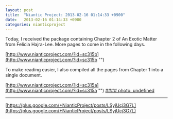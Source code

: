 ```yaml
---
layout: post
title:  "Niantic Project: 2013-02-16 01:14:33 +0900"
date:   2013-02-16 01:14:33 +0900
categories: nianticproject
---
```

Today, I received the package containing Chapter 2 of An Exotic Matter from Felicia Hajra-Lee. More pages to come in the following days. 

[http://www.nianticproject.com/?id=sc315b](http://www.nianticproject.com/?id=sc315b "")

To make reading easier, I also compiled all the pages from Chapter 1 into a single document. 

[http://www.nianticproject.com/?id=sc315a](http://www.nianticproject.com/?id=sc315a "")
[#### photo: undefined](https://lh5.googleusercontent.com/-bqy2m5mDXnE/UR5edO1qmyI/AAAAAAAADOY/miCTfOJRCQM/w288-h288/exotic2-1.png "")
- - -
[https://plus.google.com/+NianticProject/posts/LSyjUcj3G7L](https://plus.google.com/+NianticProject/posts/LSyjUcj3G7L)
